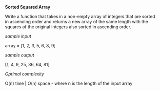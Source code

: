 **Sorted Squared Array**

  Write a function that takes in a non-empty array of integers that are sorted
  in ascending order and returns a new array of the same length with the squares
  of the original integers also sorted in ascending order.

_sample input_

array =  [1, 2, 3, 5, 6, 8, 9]


_sample output_

[1, 4, 9, 25, 36, 64, 81]


_Optimal complexity_

O(n) time | O(n) space - where n is the length of the input array
